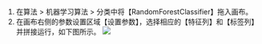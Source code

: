 
1. 在算法 > 机器学习算法 > 分类中将【RandomForestClassifier】拖入画布。
2. 在画布右侧的参数设置区域【设置参数】，选择相应的【特征列】和【标签列】并拼接运行，如下图所示。
 ![](https://main.qcloudimg.com/raw/ff0448e746ef8b80f2713512797536de.png)



